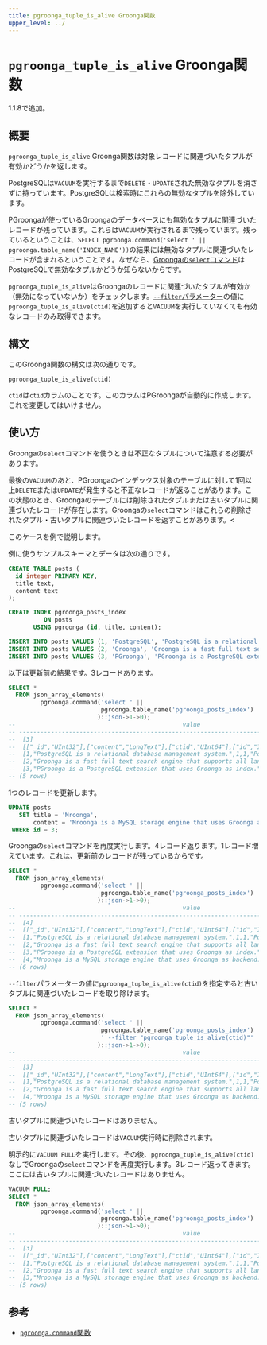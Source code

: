 ```yaml
---
title: pgroonga_tuple_is_alive Groonga関数
upper_level: ../
---
```


# `pgroonga_tuple_is_alive` Groonga関数

1.1.8で追加。

## 概要

`pgroonga_tuple_is_alive` Groonga関数は対象レコードに関連づいたタプルが有効かどうかを返します。

PostgreSQLは`VACUUM`を実行するまで`DELETE`・`UPDATE`された無効なタプルを消さずに持っています。PostgreSQLは検索時にこれらの無効なタプルを除外しています。

PGroongaが使っているGroongaのデータベースにも無効なタプルに関連づいたレコードが残っています。これらは`VACUUM`が実行されるまで残っています。残っているということは、`SELECT pgroonga.command('select ' || pgroonga.table_name('INDEX_NAME'))`の結果には無効なタプルに関連づいたレコードが含まれるということです。なぜなら、[Groongaの`select`コマンド](http://groonga.org/ja/docs/reference/commands/select.html)はPostgreSQLで無効なタプルかどうか知らないからです。

`pgroonga_tuple_is_alive`はGroongaのレコードに関連づいたタプルが有効か（無効になっていないか）をチェックします。[`--filter`パラメーター](http://groonga.org/ja/docs/reference/commands/select.html#select-filter)の値に`pgroonga_tuple_is_alive(ctid)`を追加すると`VACUUM`を実行していなくても有効なレコードのみ取得できます。

## 構文

このGroonga関数の構文は次の通りです。

```text
pgroonga_tuple_is_alive(ctid)
```

`ctid`は`ctid`カラムのことです。このカラムはPGroongaが自動的に作成します。これを変更してはいけません。

## 使い方

Groongaの`select`コマンドを使うときは不正なタプルについて注意する必要があります。

最後の`VACUUM`のあと、PGroongaのインデックス対象のテーブルに対して1回以上`DELETE`または`UPDATE`が発生すると不正なレコードが返ることがあります。この状態のとき、Groongaのテーブルには削除されたタプルまたは古いタプルに関連づいたレコードが存在します。Groongaの`select`コマンドはこれらの削除されたタプル・古いタプルに関連づいたレコードを返すことがあります。<

このケースを例で説明します。

例に使うサンプルスキーマとデータは次の通りです。

```sql
CREATE TABLE posts (
  id integer PRIMARY KEY,
  title text,
  content text
);

CREATE INDEX pgroonga_posts_index
          ON posts
       USING pgroonga (id, title, content);

INSERT INTO posts VALUES (1, 'PostgreSQL', 'PostgreSQL is a relational database management system.');
INSERT INTO posts VALUES (2, 'Groonga', 'Groonga is a fast full text search engine that supports all languages.');
INSERT INTO posts VALUES (3, 'PGroonga', 'PGroonga is a PostgreSQL extension that uses Groonga as index.');
```

以下は更新前の結果です。3レコードあります。

```sql
SELECT *
  FROM json_array_elements(
         pgroonga.command('select ' ||
                          pgroonga.table_name('pgroonga_posts_index')
                         )::json->1->0);
--                                               value                                              
-- -------------------------------------------------------------------------------------------------
--  [3]
--  [["_id","UInt32"],["content","LongText"],["ctid","UInt64"],["id","Int32"],["title","LongText"]]
--  [1,"PostgreSQL is a relational database management system.",1,1,"PostgreSQL"]
--  [2,"Groonga is a fast full text search engine that supports all languages.",2,2,"Groonga"]
--  [3,"PGroonga is a PostgreSQL extension that uses Groonga as index.",3,3,"PGroonga"]
-- (5 rows)
```

1つのレコードを更新します。

```sql
UPDATE posts
   SET title = 'Mroonga',
       content = 'Mroonga is a MySQL storage engine that uses Groonga as backend.'
 WHERE id = 3;
```

Groongaの`select`コマンドを再度実行します。4レコード返ります。1レコード増えています。これは、更新前のレコードが残っているからです。

```sql
SELECT *
  FROM json_array_elements(
         pgroonga.command('select ' ||
                          pgroonga.table_name('pgroonga_posts_index')
                         )::json->1->0);
--                                               value                                              
-- -------------------------------------------------------------------------------------------------
--  [4]
--  [["_id","UInt32"],["content","LongText"],["ctid","UInt64"],["id","Int32"],["title","LongText"]]
--  [1,"PostgreSQL is a relational database management system.",1,1,"PostgreSQL"]
--  [2,"Groonga is a fast full text search engine that supports all languages.",2,2,"Groonga"]
--  [3,"PGroonga is a PostgreSQL extension that uses Groonga as index.",3,3,"PGroonga"]
--  [4,"Mroonga is a MySQL storage engine that uses Groonga as backend.",4,3,"Mroonga"]
-- (6 rows)
```

`--filter`パラメーターの値に`pgroonga_tuple_is_alive(ctid)`を指定すると古いタプルに関連づいたレコードを取り除けます。

```sql
SELECT *
  FROM json_array_elements(
         pgroonga.command('select ' ||
                          pgroonga.table_name('pgroonga_posts_index') ||
                          ' --filter "pgroonga_tuple_is_alive(ctid)"'
                         )::json->1->0);
--                                               value                                              
-- -------------------------------------------------------------------------------------------------
--  [3]
--  [["_id","UInt32"],["content","LongText"],["ctid","UInt64"],["id","Int32"],["title","LongText"]]
--  [1,"PostgreSQL is a relational database management system.",1,1,"PostgreSQL"]
--  [2,"Groonga is a fast full text search engine that supports all languages.",2,2,"Groonga"]
--  [4,"Mroonga is a MySQL storage engine that uses Groonga as backend.",4,3,"Mroonga"]
-- (5 rows)
```

古いタプルに関連づいたレコードはありません。

古いタプルに関連づいたレコードは`VACUUM`実行時に削除されます。

明示的に`VACUUM FULL`を実行します。その後、`pgroonga_tuple_is_alive(ctid)`なしでGroongaの`select`コマンドを再度実行します。3レコード返ってきます。ここには古いタプルに関連づいたレコードはありません。

```sql
VACUUM FULL;
SELECT *
  FROM json_array_elements(
         pgroonga.command('select ' ||
                          pgroonga.table_name('pgroonga_posts_index')
                         )::json->1->0);
--                                               value                                              
-- -------------------------------------------------------------------------------------------------
--  [3]
--  [["_id","UInt32"],["content","LongText"],["ctid","UInt64"],["id","Int32"],["title","LongText"]]
--  [1,"PostgreSQL is a relational database management system.",1,1,"PostgreSQL"]
--  [2,"Groonga is a fast full text search engine that supports all languages.",2,2,"Groonga"]
--  [3,"Mroonga is a MySQL storage engine that uses Groonga as backend.",3,3,"Mroonga"]
-- (5 rows)
```

## 参考

  * [`pgroonga.command`関数](../functions/pgroonga-command.html)
